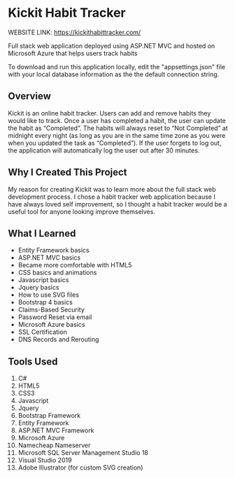 # Kickit Habit Tracker
WEBSITE LINK: https://kickithabittracker.com/

Full stack web application deployed using ASP.NET MVC and hosted on Microsoft Azure that helps users track habits

To download and run this application locally, edit the "appsettings.json" file with your local database information as the the default connection string.

## Overview
Kickit is an online habit tracker. Users can add and remove habits they would like to track. 
Once a user has completed a habit, the user can update the habit as “Completed”. The habits will always reset to “Not Completed” 
at midnight every night (as long as you are in the same time zone as you were when you updated the task as “Completed”). 
If the user forgets to log out, the application will automatically log the user out after 30 minutes.

## Why I Created This Project
My reason for creating Kickit was to learn more about the full stack web development process. 
I chose a habit tracker web application because I have always loved self improvement, so I thought a habit tracker would be a useful tool 
for anyone looking improve themselves.

## What I Learned
- Entity Framework basics
- ASP.NET MVC basics
- Became more comfortable with HTML5
- CSS basics and animations
- Javascript basics
- Jquery basics
- How to use SVG files
- Bootstrap 4 basics
- Claims-Based Security
- Password Reset via email
- Microsoft Azure basics
- SSL Certification
- DNS Records and Rerouting

## Tools Used
1. C#
2. HTML5
3. CSS3
4. Javascript
5. Jquery
6. Bootstrap Framework
7. Entity Framework
8. ASP.NET MVC Framework
9. Microsoft Azure
10. Namecheap Nameserver
11. Microsoft SQL Server Management Studio 18
12. Visual Studio 2019
13. Adobe Illustrator (for custom SVG creation)
